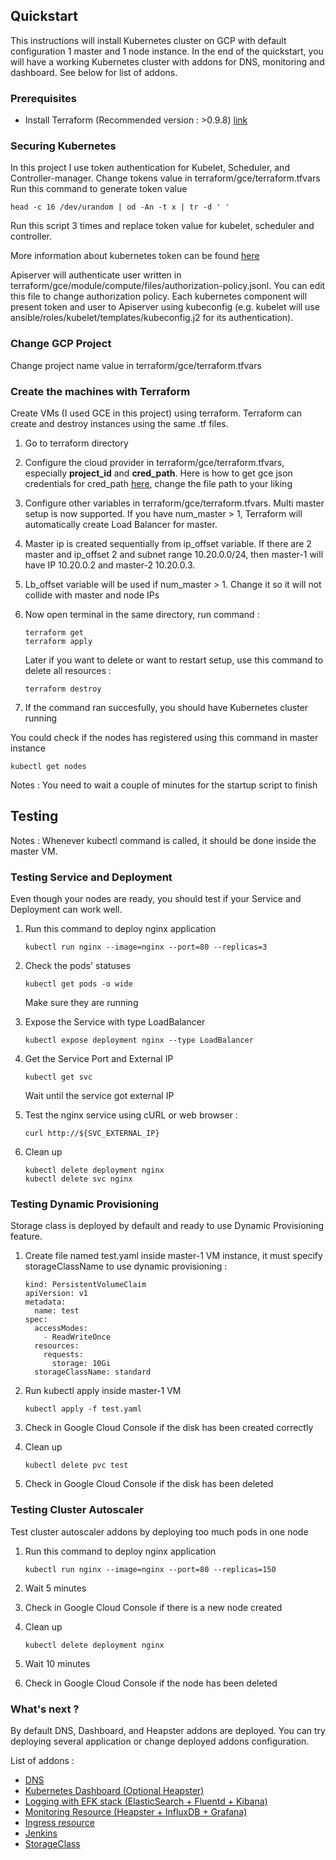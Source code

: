 ## Quickstart
This instructions will install Kubernetes cluster on GCP with default configuration 1 master and 1 node instance.
In the end of the quickstart, you will have a working Kubernetes cluster with addons for DNS, monitoring and dashboard.
See below for list of addons.

### Prerequisites
- Install Terraform (Recommended version : >0.9.8) [link](https://www.terraform.io/intro/getting-started/install.html)


### Securing Kubernetes
In this project I use token authentication for Kubelet, Scheduler, and Controller-manager. 
Change tokens value in terraform/gce/terraform.tfvars
Run this command to generate token value


```
head -c 16 /dev/urandom | od -An -t x | tr -d ' '
```

Run this script 3 times and replace token value for kubelet, scheduler and controller.

More information about kubernetes token can be found [here](https://kubernetes.io/docs/admin/kubelet-tls-bootstrapping/)


Apiserver will authenticate user written in terraform/gce/module/compute/files/authorization-policy.jsonl.
You can edit this file to change authorization policy.
Each kubernetes component will present token and user to Apiserver using kubeconfig (e.g. kubelet will use ansible/roles/kubelet/templates/kubeconfig.j2 for its authentication).


### Change GCP Project
Change project name value in terraform/gce/terraform.tfvars


### Create the machines with Terraform
Create VMs (I used GCE in this project) using terraform. Terraform can create and destroy instances using the same .tf files.

1. Go to terraform directory
2. Configure the cloud provider in terraform/gce/terraform.tfvars, especially **project_id** and **cred_path**. Here is how to get gce json credentials for cred_path
[here](https://www.terraform.io/docs/providers/google/index.html#authentication-json-file), change the file path to your liking
3. Configure other variables in terraform/gce/terraform.tfvars. Multi master setup is now supported. If you have num_master > 1, Terraform will automatically create Load Balancer for master.
4. Master ip is created sequentially from ip_offset variable. If there are 2 master and ip_offset 2 and subnet range 10.20.0.0/24, then master-1 will have IP 10.20.0.2 and master-2 10.20.0.3.
5. Lb_offset variable will be used if num_master > 1. Change it so it will not collide with master and node IPs
6. Now open terminal in the same directory, run command :

    ```
    terraform get
    terraform apply
    ```

    Later if you want to delete or want to restart setup, use this command to delete all resources :

    ```
    terraform destroy
    ```

7. If the command ran succesfully, you should have Kubernetes cluster running

You could check if the nodes has registered using this command in master instance 

```
kubectl get nodes
```

Notes : You need to wait a couple of minutes for the startup script to finish

## Testing
Notes : Whenever kubectl command is called, it should be done inside the master VM.

### Testing Service and Deployment
Even though your nodes are ready, you should test if your Service and Deployment can work well.

1. Run this command to deploy nginx application

    ```
    kubectl run nginx --image=nginx --port=80 --replicas=3
    ```

2. Check the pods' statuses

    ```
    kubectl get pods -o wide
    ```

    Make sure they are running

3. Expose the Service with type LoadBalancer

    ```
    kubectl expose deployment nginx --type LoadBalancer
    ```

4. Get the Service Port and External IP

    ```
    kubectl get svc
    ```

    Wait until the service got external IP

5. Test the nginx service using cURL or web browser :

    ```
    curl http://${SVC_EXTERNAL_IP}
    ```

6. Clean up

    ```
    kubectl delete deployment nginx
    kubectl delete svc nginx
    ```


### Testing Dynamic Provisioning
Storage class is deployed by default and ready to use Dynamic Provisioning feature.

1. Create file named test.yaml inside master-1 VM instance, it must specify storageClassName to use dynamic provisioning :

	```
	kind: PersistentVolumeClaim
	apiVersion: v1
	metadata:
	  name: test
	spec:
	  accessModes:
	    - ReadWriteOnce
	  resources:
	    requests:
	      storage: 10Gi
	  storageClassName: standard
	```
2. Run kubectl apply inside master-1 VM

	```
	kubectl apply -f test.yaml
	```
3. Check in Google Cloud Console if the disk has been created correctly
4. Clean up

	```
	kubectl delete pvc test
	```
5. Check in Google Cloud Console if the disk has been deleted

### Testing Cluster Autoscaler
Test cluster autoscaler addons by deploying too much pods in one node

1. Run this command to deploy nginx application

    ```
    kubectl run nginx --image=nginx --port=80 --replicas=150
    ```

2. Wait 5 minutes
3. Check in Google Cloud Console if there is a new node created
4. Clean up

    ```
    kubectl delete deployment nginx
    ```
5. Wait 10 minutes
6. Check in Google Cloud Console if the node has been deleted

### What's next ?
By default DNS, Dashboard, and Heapster addons are deployed.
You can try deploying several application or change deployed addons configuration.

List of addons :
- [DNS](addons/dns.md)
- [Kubernetes Dashboard (Optional Heapster)](addons/dashboard.md)
- [Logging with EFK stack (ElasticSearch + Fluentd + Kibana)](addons/logging.md)
- [Monitoring Resource (Heapster + InfluxDB + Grafana)](addons/monitor.md)
- [Ingress resource](addons/ingress.md)
- [Jenkins](addons/jenkins.md)
- [StorageClass](addons/storage.md)